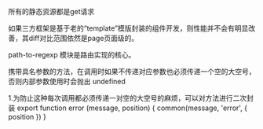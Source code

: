 



所有的静态资源都是get请求






如果三方框架是基于老的“template”模版封装的组件开发，则性能并不会有明显改善，其diff对比范围依然是page页面级的。



path-to-regexp 模块是路由实现的核心。



携带具名参数的方法，在调用时如果不传递对应参数也必须传递一个空的大空号，否则内部参数使用时会抛出 undefined


1.为防止这种每次调用都必须传递一对空的大空号的麻烦，可以对方法进行二次封装
export function error (message, position) {
  common(message, 'error', { position })
}


























